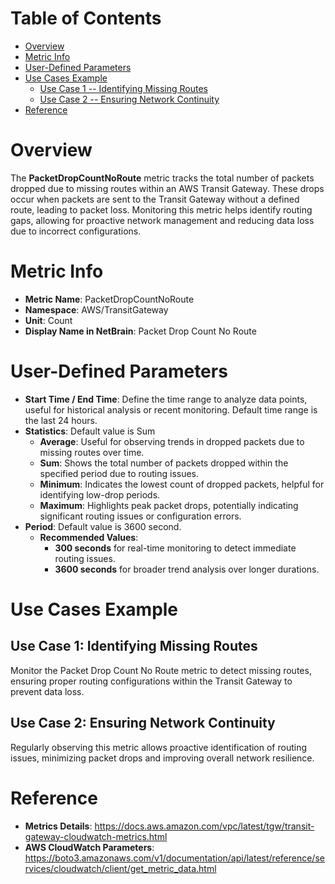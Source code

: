 # Table of Contents
- [Overview](#overview)
- [Metric Info](#metric-info)
- [User-Defined Parameters](#user-defined-parameters)
- [Use Cases Example](#example)
    - [Use Case 1 -- Identifying Missing Routes](#example-1) 
    - [Use Case 2 -- Ensuring Network Continuity](#example-2)
- [Reference](#reference)

# Overview <a name="overview"></a>
The <b>PacketDropCountNoRoute</b> metric tracks the total number of packets dropped due to missing routes within an AWS Transit Gateway. These drops occur when packets are sent to the Transit Gateway without a defined route, leading to packet loss. Monitoring this metric helps identify routing gaps, allowing for proactive network management and reducing data loss due to incorrect configurations.

# Metric Info <a name="metric-info"></a>
* <b>Metric Name</b>: PacketDropCountNoRoute
* <b>Namespace</b>: AWS/TransitGateway
* <b>Unit</b>: Count
* <b>Display Name in NetBrain</b>: Packet Drop Count No Route

# User-Defined Parameters <a name="user-defined-parameters"></a>
* <b>Start Time / End Time</b>: Define the time range to analyze data points, useful for historical analysis or recent monitoring. Default time range is the last 24 hours.
* <b>Statistics</b>: Default value is Sum
  * <b>Average</b>: Useful for observing trends in dropped packets due to missing routes over time.
  * <b>Sum</b>: Shows the total number of packets dropped within the specified period due to routing issues.
  * <b>Minimum</b>: Indicates the lowest count of dropped packets, helpful for identifying low-drop periods.
  * <b>Maximum</b>: Highlights peak packet drops, potentially indicating significant routing issues or configuration errors.
* <b>Period</b>: Default value is 3600 second.
  * <b>Recommended Values</b>:
    * <b>300 seconds</b> for real-time monitoring to detect immediate routing issues.
    * <b>3600 seconds</b> for broader trend analysis over longer durations.

# Use Cases Example <a name="example"></a>
## Use Case 1: Identifying Missing Routes <a name="example-1"></a>
Monitor the Packet Drop Count No Route metric to detect missing routes, ensuring proper routing configurations within the Transit Gateway to prevent data loss.

## Use Case 2: Ensuring Network Continuity <a name="example-2"></a>
Regularly observing this metric allows proactive identification of routing issues, minimizing packet drops and improving overall network resilience.


# Reference <a name="reference"></a>
* <b>Metrics Details</b>: https://docs.aws.amazon.com/vpc/latest/tgw/transit-gateway-cloudwatch-metrics.html
* <b>AWS CloudWatch Parameters</b>: https://boto3.amazonaws.com/v1/documentation/api/latest/reference/services/cloudwatch/client/get_metric_data.html